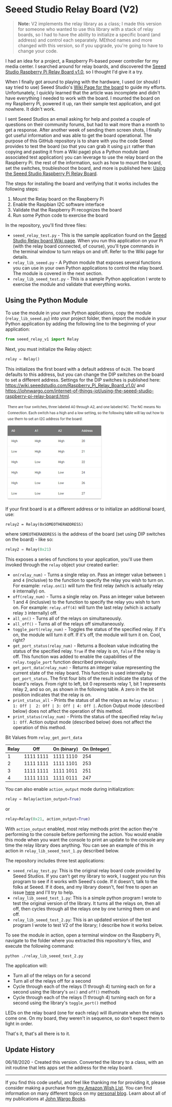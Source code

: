 # Seeed Studio Relay Board (V2)

> **Note:** V2 implements the relay library as a class; I made this version for someone who wanted to use this library with a stack of relay boards, so I had to have the ability to initialize a specific board (and address) and control each separately. MEthod names and more changed with this version, so if you upgrade, you're going to have to change your code.

I had an idea for a project, a Raspberry Pi-based power controller for my media center. I searched around for relay boards, and discovered the [Seeed Studio Raspberry Pi Relay Board v1.0](https://www.seeedstudio.com/Raspberry-Pi-Relay-Board-v1.0-p-2409.html), so I thought I'd give it a try.

When I finally got around to playing with the hardware, I used (or should I say tried to use) Seeed Studio's [Wiki Page for the board](http://wiki.seeed.cc/Raspberry_Pi_Relay_Board_v1.0/) to guide my efforts. Unfortunately, I quickly learned that the article was incomplete and didn't have everything I needed to work with the board. I mounted the board on my Raspberry Pi, powered it up, ran their sample test application, and got nowhere. It didn't work.

I sent Seeed Studios an email asking for help and posted a couple of questions on their community forums, but had to wait more than a month to get a response. After another week of sending them screen shots, I finally got useful information and was able to get the board operational. The purpose of this GitHub repository is to share with you the code Seeed provides to test the board (so that you can grab it using `git` rather than copying and pasting it from a Wiki page) plus a Python module (and associated test application) you can leverage to use the relay board on the Raspberry Pi. the rest of the information, such as how to mount the board, set the switches, troubleshoot the board, and more is published here: [Using the Seeed Studio Raspberry Pi Relay Board](https://johnwargo.com/internet-of-things-iot/using-the-seeed-studio-raspberry-pi-relay-board.html). 

The steps for installing the board and verifying that it works includes the following steps:

1.	Mount the Relay board on the Raspberry Pi
2.	Enable the Raspbian I2C software interface
3.	Validate that the Raspberry Pi recognizes the board
4.	Run some Python code to exercise the board 

In the repository, you'll find three files:

+	`seeed_relay_test.py` - This is the sample application found on the [Seeed Studio Relay board Wiki page](http://wiki.seeed.cc/Raspberry_Pi_Relay_Board_v1.0/). When you run this application on your Pi (with the relay board connected, of course), you'll type commands in the terminal window to turn relays on and off. Refer to the Wiki page for details. 
+	`relay_lib_seeed.py` - A Python module that exposes several functions you can use in your own Python applications to control the relay board. The module is covered in the next section.
+	`relay_lib_seeed_test.py` - This is a sample Python application I wrote to exercise the module and validate that everything works.

## Using the Python Module

To use the module in your own Python applications, copy the module (`relay_lib_seeed.py`) into your project folder, then import the module in your Python application by adding the following line to the beginning of your application:

```python
from seeed_relay_v1 import Relay
```

Next, you must initialize the Relay object:

```python
relay = Relay()
```

This initializes the first board with a default address of `0x20`.  The board defaults to this address, but you can change the DIP switches on the board to set a different address. Settings for the DIP switches is published here: https://wiki.seeedstudio.com/Raspberry_Pi_Relay_Board_v1.0/ and https://johnwargo.com/internet-of-things-iot/using-the-seeed-studio-raspberry-pi-relay-board.html. 

![Address Settings](images/dip-settings.png)

If your first board is at a different address or to initialize an additional board, use:

```
relay2 = Relay(0xSOMEOTHERADDRESS)
```

where `SOMEOTHERADDRESS` is the address of the board (set using DIP switches on the board) - like so:

```python
relay2 = Relay(0x21)
```

This exposes a series of functions to your application, you'll use them invoked through the `relay` object your created earlier:

- `on(relay_num)` - Turns a single relay on. Pass an integer value between `1` and `4` (inclusive) to the function to specify the relay you wish to turn on. For example: `relay.on(1)` will turn the first relay (which is actually relay `0` internally) on.
- `off(relay_num)` - Turns a single relay on. Pass an integer value between 1 and 4 (inclusive) to the function to specify the relay you wish to turn on. For example: `relay.off(4)` will turn the last relay (which is actually relay `3` internally) off.
- `all_on()` - Turns all of the relays on simultaneously.    
- `all_off()` - Turns all of the relays off simultaneously.
- `toggle_port(relay_num)` - Toggles the status of the specified relay. If it's on, the module will turn it off. If it's off, the module will turn it on. Cool, right?
- `get_port_status(relay_num)` - Returns a Boolean value indicating the status of the specified relay. `True` if the relay is on, `false` if the relay is off. This function was added to enable the capabilities of the `relay.toggle_port` function described previously.
- `get_port_data(relay_num)` - Returns an integer value representing the current state of the relay board. This function is used internally by `get_port_status`. The first four bits of the result indicate the status of the board's relays. From right to left, bit 0 represents relay 1, bit 1 represents relay 2, and so on, as shown in the following table. A zero in the bit position indicates that the relay is on.
- `print_status_all` - Prints the status of all the relays as `Relay status: | 1: Off |  2: Off | 3: Off | 4: Off |`.  Action Output mode (described below) does not affect the operation of this method.
- `print_status(relay_num)` - Prints the status of the specified relay  `Relay 1: Off`. Action output mode (described below) does not affect the operation of this method.

Bit Values from `relay_get_port_data`

| Relay | Off       | On (binary) | On (Integer) |
|-------|-----------|-------------|--------------|
| 1     | 1111 1111 | 1111 1110   | 254          |
| 2     | 1111 1111 | 1111 1101   | 253          |
| 3     | 1111 1111 | 1111 1011   | 251          |
| 4     | 1111 1111 | 1111 0111   | 247          |

You can also enable `action_output` mode during initialization:

```python
relay = Relay(action_output=True)
```

or

```python
relay=Relay(0x21, action_output=True)
```

With `action_output` enabled, most relay methods print the action they're performing to the console before performing the action. You would enable this mode when you want the console to print an update to the console any time the relay library does anything. You can see an example of this in action in `relay_lib_seeed_test_1.py` described below. 

The repository includes three test applications:

- `seeed_relay_test.py`:  This is the original relay board  code provided by Seeed Studios. If you can't get my library to work, I suggest you run this program to see if it works with Seeed's code. If it doesn't, talk to the folks at Seeed. If it does, and my library doesn't, feel free to open an issue [here](https://github.com/johnwargo/seeed-studio-relay-v2/issues) and I'll try to help.
- `relay_lib_seeed_test_1.py`:  This is a simple python program I wrote to test the original version of the library. It turns all the relays on, then all off, then cycles through all the relays one by one turning them on and off. 
- `relay_lib_seeed_test_2.py`:  This is an updated version of the test program I wrote to test V2 of the library; I describe how it works below. 

To see the module in action, open a terminal window on the Raspberry Pi, navigate to the folder where you extracted this repository's files, and execute the following command:

	python ./relay_lib_seeed_test_2.py

The application will:

+	Turn all of the relays on for a second
+	Turn all of the relays off for a second
+	Cycle through each of the relays (1 through 4) turning each on for a second using the library's `on()` and `off()` methods
+	Cycle through each of the relays (1 through 4) turning each on for a second using the library's `toggle_port()` method

LEDs on the relay board (one for each relay) will illuminate when the relays come one. On my board, they weren't in sequence, so don't expect them to light in order.

That's it, that's all there is to it.

## Update History

06/18/2020 - Created this version. Converted the library to a class, with an init routine that lets apps set the address for the relay board.

***

If you find this code useful, and feel like thanking me for providing it, please consider making a purchase from [my Amazon Wish List](https://amzn.com/w/1WI6AAUKPT5P9). You can find information on many different topics on my [personal blog](http://www.johnwargo.com). Learn about all of my publications at [John Wargo Books](http://www.johnwargobooks.com).
